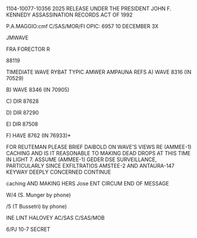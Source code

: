 1104-10077-10356
2025 RELEASE UNDER THE PRESIDENT JOHN F. KENNEDY ASSASSINATION RECORDS ACT OF 1992

P.A.MAGGIO:cmf
C/SAS/MOR/FI
OPIC:
6957
10 DECEMBER 3X

JMWAVE

FRA FORECTOR
R

88119

TIMEDIATE WAVE
RYBAT TYPIC AMWER AMPAUNA
REFS A) WAVE 8316 (IN 70529)

B) WAVE 8346 (IN 70905)

C) DIR 87628

D) DIR 87290

E) DIR 87508

F) HAVE 8762 (IN 76933)*

FOR REUTEMAN
PLEASE BRIEF DAIBOLD ON WAVE'S VIEWS RE (AMMEE-1) CACHING AND
IS IT REASONABLE TO
MAKING DEAD DROPS AT THIS TIME IN LIGHT 7.
ASSUME
(AMMEE-1) GEDER DSE SURVEILLANCE, PARTICULARLY SINCE EXFILTRATIOS
AMSTEE-2 AND ANTAURA-147 KEYWAY DEEPLY CONCERNED CONTINUE

caching AND MAKING HERS Jose ENT CIRCUM
END OF MESSAGE

W/4 (S. Munger by phone)

/5 (T Bussetri) by phone)

INE LINT
HALOVEY
AC/SAS
C/SAS/MOB

6/PJ
10-7
SECRET
